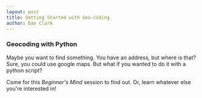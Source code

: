 ```yaml
---
layout: post
title: Getting Started with Geo-coding
author: Dav Clark
---
```

### Geocoding with Python

Maybe you want to find something. You have an address, but where is that? Sure,
you could use google maps. But what if you wanted to do it with a python script?

Come for this *Beginner's Mind* session to find out. Or, learn whatever else
you're interested in!
